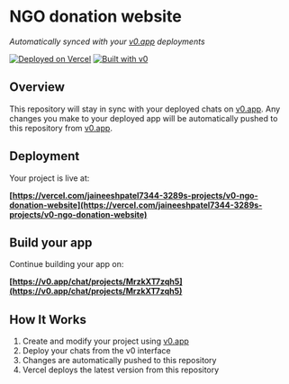 # NGO donation website

*Automatically synced with your [v0.app](https://v0.app) deployments*

[![Deployed on Vercel](https://img.shields.io/badge/Deployed%20on-Vercel-black?style=for-the-badge&logo=vercel)](https://vercel.com/jaineeshpatel7344-3289s-projects/v0-ngo-donation-website)
[![Built with v0](https://img.shields.io/badge/Built%20with-v0.app-black?style=for-the-badge)](https://v0.app/chat/projects/MrzkXT7zqh5)

## Overview

This repository will stay in sync with your deployed chats on [v0.app](https://v0.app).
Any changes you make to your deployed app will be automatically pushed to this repository from [v0.app](https://v0.app).

## Deployment

Your project is live at:

**[https://vercel.com/jaineeshpatel7344-3289s-projects/v0-ngo-donation-website](https://vercel.com/jaineeshpatel7344-3289s-projects/v0-ngo-donation-website)**

## Build your app

Continue building your app on:

**[https://v0.app/chat/projects/MrzkXT7zqh5](https://v0.app/chat/projects/MrzkXT7zqh5)**

## How It Works

1. Create and modify your project using [v0.app](https://v0.app)
2. Deploy your chats from the v0 interface
3. Changes are automatically pushed to this repository
4. Vercel deploys the latest version from this repository
